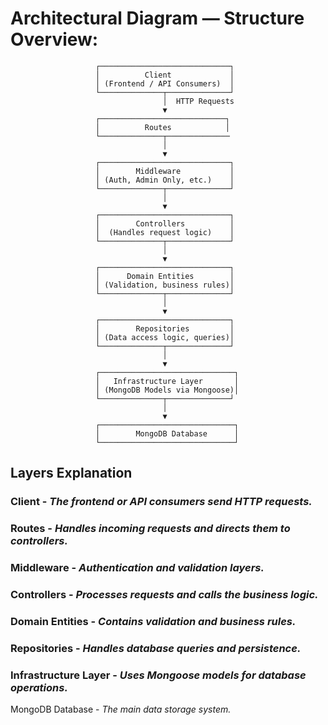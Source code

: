 # Architectural Diagram — Structure Overview:

                       ┌─────────────────────────────┐
                       │          Client             │
                       │ (Frontend / API Consumers)  │
                       └──────────────┬──────────────┘
                                      │  HTTP Requests
                                      ▼
                       ┌────────────────────────────┐
                       │          Routes            │
                       └──────────────┬──────────────
                                      │
                                      ▼
                       ┌─────────────────────────────┐
                       │        Middleware           │
                       │ (Auth, Admin Only, etc.)    │
                       └──────────────┬──────────────┘
                                      │
                                      ▼
                       ┌─────────────────────────────┐
                       │        Controllers          │
                       │  (Handles request logic)    │
                       └──────────────┬──────────────┘
                                      │
                                      ▼
                       ┌─────────────────────────────┐
                       │      Domain Entities        │
                       │ (Validation, business rules)│
                       └──────────────┬──────────────┘
                                      │
                                      ▼
                       ┌─────────────────────────────┐
                       │        Repositories         │
                       │ (Data access logic, queries)│
                       └──────────────┬──────────────┘
                                      │
                                      ▼
                       ┌──────────────────────────────┐
                       │   Infrastructure Layer       │
                       │ (MongoDB Models via Mongoose)│
                       └──────────────┬──────────────┘
                                      │
                                      ▼
                       ┌──────────────────────────────┐
                       │        MongoDB Database      │
                       └──────────────────────────────┘

## Layers Explanation

### Client - _The frontend or API consumers send HTTP requests._

### Routes - _Handles incoming requests and directs them to controllers._

### Middleware - _Authentication and validation layers._

### Controllers - _Processes requests and calls the business logic._

### Domain Entities - _Contains validation and business rules._

### Repositories - _Handles database queries and persistence._

### Infrastructure Layer - _Uses Mongoose models for database operations._

MongoDB Database - _The main data storage system._
